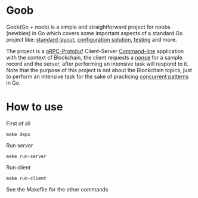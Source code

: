 # Goob
Goob(Go + noob) is a simple and straightforward project for noobs (newbies) in Go which covers some important aspects of a standard Go project like: [standard layout](https://github.com/golang-standards/project-layout), [configuration solution](https://github.com/spf13/viper), [testing](https://github.com/stretchr/testify) and more.


The project is a [gRPC-Protobuf](https://grpc.io/docs/what-is-grpc/introduction/) Client-Server [Command-line](https://github.com/spf13/cobra) application with the context of Blockchain, the client requests a [nonce](https://www.tutorialspoint.com/what-is-a-nonce-in-block-chain) for a sample record and the server, after performing an intensive task will respond to it.
Note that the purpose of this project is not about the Blockchain topics, just to perform an intensive task for the sake of practicing [concurrent patterns](https://github.com/lotusirous/go-concurrency-patterns) in Go.


# How to use

First of all
```
make deps
```

Run server
```
make run-server
```


Run client
```
make run-client
```

See the Makefile for the other commands
